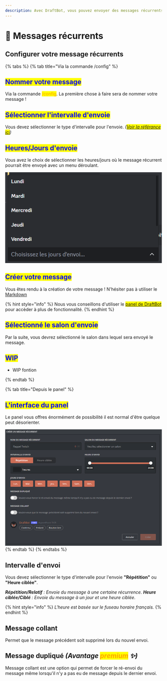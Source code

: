 ```yaml
---
description: Avec DraftBot, vous pouvez envoyer des messages récurrents avec quelques fonctionnalités intéressantes !
---
```


# 🔔 Messages récurrents

## Configurer votre message récurrents
{% tabs %}
{% tab title="Via la commande /config" %}

## <mark style="color:blue;">Nommer votre message</mark>

Via la commande <mark style="color:orange;">/config</mark>. La première chose à faire sera de nommer votre message !

## <mark style="color:blue;">Sélectionner l'intervalle d'envoie</mark>

Vous devez sélectionner le type d'intervalle pour l'envoie. *(<mark style="color:blue;">[Voir la référance ici](repeat-messages#intervalle-denvoi)</mark>)*

## <mark style="color:blue;">Heures/Jours d'envoie</mark>

Vous avez le choix de sélectionner les heures/jours où le message récurrent pourrait être envoyé avec un menu déroulant.

![Menu déroulant](../.gitbook/assets/repeat-messages/menu-deroulant.png)

## <mark style="color:blue;">Créer votre message</mark>

Vous êtes rendu à la création de votre message ! N'hésiter pas à utiliser le [Markdown](https://support.discord.com/hc/en-us/articles/210298617-Markdown-Text-101-Chat-Formatting-Bold-Italic-Underline)

{% hint style="info" %}
Nous vous conseillons d'utiliser le <mark style="color:blue;">[panel de DraftBot](https://www.draftbot.fr/dashboard/user)</mark> pour accèder à plus de fonctionnalité.
{% endhint %}

## <mark style="color:blue;">Sélectionné le salon d'envoie</mark>

Par la suite, vous devrez sélectionné le salon dans lequel sera envoyé le message.

## <mark style="color:blue;">WIP</mark>

- WIP fontion

{% endtab %}

{% tab title="Depuis le panel" %}

## <mark style="color:blue;">L'interface du panel</mark>

Le panel vous offres énormément de possibilité il est normal d'être quelque peut désorienter.

![Panel](../.gitbook/assets/repeat-messages/dashboard-repeat-message.png)
{% endtab %}
{% endtabs %}

## Intervalle d'envoi

Vous devez sélectionner le type d'intervalle pour l'envoie **"Répétition"** ou **"Heure ciblée"**.

***Répétition/Relatif** : Envoie du message à une certaine récurrence.*
***Heure ciblée/Ciblé** : Envoie du message à un jour et une heure ciblée.*

{% hint style="info" %}
*L'heure est basée sur le fuseau horaire français.*
{% endhint %}

## Message collant

Permet que le message précédent soit supprimé lors du nouvel envoi.

## Message dupliqué *(Avantage <mark style="color:orange;">premium</mark> ✨)*

Message collant est une option qui permet de forcer le ré-envoi du message même lorsqu'il n'y a pas eu de message depuis le dernier envoi.